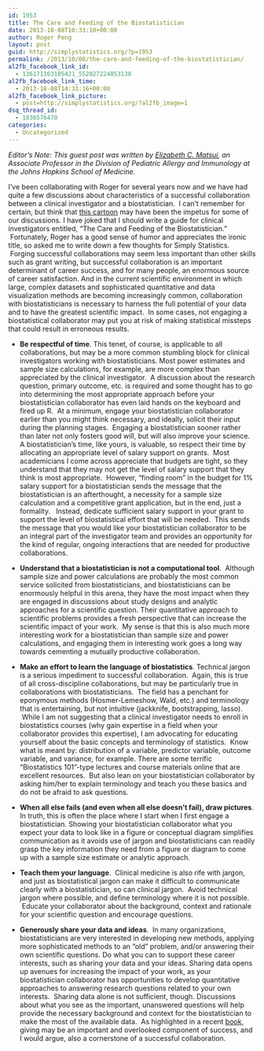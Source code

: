 ```yaml
---
id: 1953
title: The Care and Feeding of the Biostatistician
date: 2013-10-08T10:33:10+00:00
author: Roger Peng
layout: post
guid: http://simplystatistics.org/?p=1953
permalink: /2013/10/08/the-care-and-feeding-of-the-biostatistician/
al2fb_facebook_link_id:
  - 136171103105421_552027224853138
al2fb_facebook_link_time:
  - 2013-10-08T14:33:16+00:00
al2fb_facebook_link_picture:
  - post=http://simplystatistics.org/?al2fb_image=1
dsq_thread_id:
  - 1836576470
categories:
  - Uncategorized
---
```


  *Editor’s Note: This guest post was written by <a href="http://www.hopkinschildrens.org/elizabeth-matsui-md.aspx">Elizabeth C. Matsui</a>, an Associate Professor in the Division of Pediatric Allergy and Immunology at the Johns Hopkins School of Medicine.*


I’ve been collaborating with Roger for several years now and we have had quite a few discussions about characteristics of a successful collaboration between a clinical investigator and a biostatistician.  I can’t remember for certain, but think that <a href="http://www.youtube.com/watch?v=Hz1fyhVOjr4">this cartoon</a> may have been the impetus for some of our discussions. I have joked that I should write a guide for clinical investigators entitled, “The Care and Feeding of the Biostatistician.”  Fortunately, Roger has a good sense of humor and appreciates the ironic title, so asked me to write down a few thoughts for Simply Statistics.  Forging successful collaborations may seem less important than other skills such as grant writing, but successful collaboration is an important determinant of career success, and for many people, an enormous source of career satisfaction. And in the current scientific environment in which large, complex datasets and sophisticated quantitative and data visualization methods are becoming increasingly common, collaboration with biostatisticians is necessary to harness the full potential of your data and to have the greatest scientific impact.  In some cases, not engaging a biostatistical collaborator may put you at risk of making statistical missteps that could result in erroneous results.


* **Be respectful of time**. This tenet, of course, is applicable to all collaborations, but may be a more common stumbling block for clinical investigators working with biostatisticians. Most power estimates and sample size calculations, for example, are more complex than appreciated by the clinical investigator.  A discussion about the research question, primary outcome, etc. is required and some thought has to go into determining the most appropriate approach before your biostatistician collaborator has even laid hands on the keyboard and fired up R.  At a minimum, engage your biostatistician collaborator earlier than you might think necessary, and ideally, solicit their input during the planning stages.  Engaging a biostatistician sooner rather than later not only fosters good will, but will also improve your science. A biostatistician’s time, like yours, is valuable, so respect their time by allocating an appropriate level of salary support on grants.  Most academicians I come across appreciate that budgets are tight, so they understand that they may not get the level of salary support that they think is most appropriate.  However, “finding room” in the budget for 1% salary support for a biostatistician sends the message that the biostatistician is an afterthought, a necessity for a sample size calculation and a competitive grant application, but in the end, just a formality.   Instead, dedicate sufficient salary support in your grant to support the level of biostatistical effort that will be needed.  This sends the message that you would like your biostatistician collaborator to be an integral part of the investigator team and provides an opportunity for the kind of regular, ongoing interactions that are needed for productive collaborations.
    
* **Understand that a biostatistician is not a computational tool**.  Although sample size and power calculations are probably the most common service solicited from biostatisticians, and biostatisticians can be enormously helpful in this arena, they have the most impact when they are engaged in discussions about study designs and analytic approaches for a scientific question. Their quantitative approach to scientific problems provides a fresh perspective that can increase the scientific impact of your work.  My sense is that this is also much more interesting work for a biostatistician than sample size and power calculations, and engaging them in interesting work goes a long way towards cementing a mutually productive collaboration.

* **Make an effort to learn the language of biostatistics**. Technical jargon is a serious impediment to successful collaboration.  Again, this is true of all cross-discipline collaborations, but may be particularly true in collaborations with biostatisticians.  The field has a penchant for eponymous methods (Hosmer-Lemeshow, Wald, etc.) and terminology that is entertaining, but not intuitive (jackknife, bootstrapping, lasso).  While I am not suggesting that a clinical investigator needs to enroll in biostatistics courses (why gain expertise in a field when your collaborator provides this expertise), I am advocating for educating yourself about the basic concepts and terminology of statistics.  Know what is meant by: distribution of a variable, predictor variable, outcome variable, and variance, for example. There are some terrific “Biostatistics 101”-type lectures and course materials online that are excellent resources.  But also lean on your biostatistician collaborator by asking him/her to explain terminology and teach you these basics and do not be afraid to ask questions.

* **When all else fails (and even when all else doesn’t fail), draw pictures**. In truth, this is often the place where I start when I first engage a biostatistician. Showing your biostatistician collaborator what you expect your data to look like in a figure or conceptual diagram simplifies communication as it avoids use of jargon and biostatisticians can readily grasp the key information they need from a figure or diagram to come up with a sample size estimate or analytic approach.

* **Teach them your language**.  Clinical medicine is also rife with jargon, and just as biostatistical jargon can make it difficult to communicate clearly with a biostatistician, so can clinical jargon.  Avoid technical jargon where possible, and define terminology where it is not possible.  Educate your collaborator about the background, context and rationale for your scientific question and encourage questions.

* **Generously share your data and ideas**.  In many organizations, biostatisticians are very interested in developing new methods, applying more sophisticated methods to an “old” problem, and/or answering their own scientific questions. Do what you can to support these career interests, such as sharing your data and your ideas. Sharing data opens up avenues for increasing the impact of your work, as your biostatistician collaborator has opportunities to develop quantitative approaches to answering research questions related to your own interests.  Sharing data alone is not sufficient, though. Discussions about what you see as the important, unanswered questions will help provide the necessary background and context for the biostatistician to make the most of the available data.  As highlighted in a recent <a href="http://www.nytimes.com/2013/03/31/magazine/is-giving-the-secret-to-getting-ahead.html?ref=magazine&pagewanted=all&_r=0">book</a>, giving may be an important and overlooked component of success, and I would argue, also a cornerstone of a successful collaboration.
